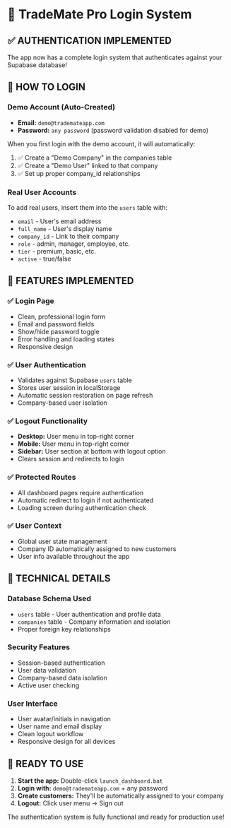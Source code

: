# 🔐 TradeMate Pro Login System

## ✅ **AUTHENTICATION IMPLEMENTED**

The app now has a complete login system that authenticates against your Supabase database!

## 🚀 **HOW TO LOGIN**

### **Demo Account (Auto-Created)**
- **Email:** `demo@trademateapp.com`
- **Password:** `any password` (password validation disabled for demo)

When you first login with the demo account, it will automatically:
1. ✅ Create a "Demo Company" in the companies table
2. ✅ Create a "Demo User" linked to that company
3. ✅ Set up proper company_id relationships

### **Real User Accounts**
To add real users, insert them into the `users` table with:
- `email` - User's email address
- `full_name` - User's display name
- `company_id` - Link to their company
- `role` - admin, manager, employee, etc.
- `tier` - premium, basic, etc.
- `active` - true/false

## 🎯 **FEATURES IMPLEMENTED**

### **✅ Login Page**
- Clean, professional login form
- Email and password fields
- Show/hide password toggle
- Error handling and loading states
- Responsive design

### **✅ User Authentication**
- Validates against Supabase `users` table
- Stores user session in localStorage
- Automatic session restoration on page refresh
- Company-based user isolation

### **✅ Logout Functionality**
- **Desktop:** User menu in top-right corner
- **Mobile:** User menu in top-right corner
- **Sidebar:** User section at bottom with logout option
- Clears session and redirects to login

### **✅ Protected Routes**
- All dashboard pages require authentication
- Automatic redirect to login if not authenticated
- Loading screen during authentication check

### **✅ User Context**
- Global user state management
- Company ID automatically assigned to new customers
- User info available throughout the app

## 🔧 **TECHNICAL DETAILS**

### **Database Schema Used**
- `users` table - User authentication and profile data
- `companies` table - Company information and isolation
- Proper foreign key relationships

### **Security Features**
- Session-based authentication
- User data validation
- Company-based data isolation
- Active user checking

### **User Interface**
- User avatar/initials in navigation
- User name and email display
- Clean logout workflow
- Responsive design for all devices

## 🎉 **READY TO USE**

1. **Start the app:** Double-click `launch_dashboard.bat`
2. **Login with:** `demo@trademateapp.com` + any password
3. **Create customers:** They'll be automatically assigned to your company
4. **Logout:** Click user menu → Sign out

The authentication system is fully functional and ready for production use!
